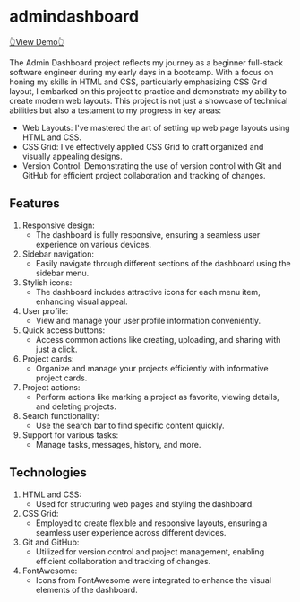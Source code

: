# admindashboard

[👆View Demo👆](https://hswinata.github.io/admindashboard/) 

The Admin Dashboard project reflects my journey as a beginner full-stack software engineer during my early days in a bootcamp. With a focus on honing my skills in HTML and CSS, particularly emphasizing CSS Grid layout, I embarked on this project to practice and demonstrate my ability to create modern web layouts. This project is not just a showcase of technical abilities but also a testament to my progress in key areas:

- Web Layouts: I've mastered the art of setting up web page layouts using HTML and CSS.
- CSS Grid: I've effectively applied CSS Grid to craft organized and visually appealing designs.
- Version Control: Demonstrating the use of version control with Git and GitHub for efficient project collaboration and tracking of changes.


## Features
1. Responsive design:
   - The dashboard is fully responsive, ensuring a seamless user experience on various devices.
2. Sidebar navigation:
   - Easily navigate through different sections of the dashboard using the sidebar menu.
3. Stylish icons:
   - The dashboard includes attractive icons for each menu item, enhancing visual appeal.
4. User profile:
   - View and manage your user profile information conveniently.
5. Quick access buttons:
   - Access common actions like creating, uploading, and sharing with just a click.
6. Project cards:
    - Organize and manage your projects efficiently with informative project cards.
7. Project actions:
    - Perform actions like marking a project as favorite, viewing details, and deleting projects.
8. Search functionality:
    - Use the search bar to find specific content quickly.
9. Support for various tasks:
    - Manage tasks, messages, history, and more.

## Technologies
1. HTML and CSS:
   - Used for structuring web pages and styling the dashboard.
3. CSS Grid:
    - Employed to create flexible and responsive layouts, ensuring a seamless user experience across different devices.
4. Git and GitHub:
    - Utilized for version control and project management, enabling efficient collaboration and tracking of changes.
5. FontAwesome:
    - Icons from FontAwesome were integrated to enhance the visual elements of the dashboard.

